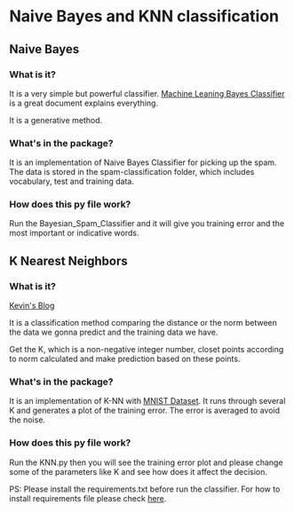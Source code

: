 # Naive Bayes and KNN classification

## Naive Bayes

### What is it?
It is a very simple but powerful classifier.
[Machine Leaning Bayes Classifier](http://cs229.stanford.edu/notes/cs229-notes2.pdf)
is a great document explains everything.

It is a generative method.

### What's in the package?
It is an implementation of Naive Bayes Classifier for picking up the 
spam. The data is stored in the spam-classification folder, which 
includes vocabulary, test and training data.

### How does this py file work?
Run the Bayesian_Spam_Classifier and it will give you training error
and the most important or indicative words.


## K Nearest Neighbors

### What is it?
[Kevin's Blog](https://kevinzakka.github.io/2016/07/13/k-nearest-neighbor/#writing-our-own-knn-from-scratch)

It is a classification method comparing the distance or the norm
between the data we gonna predict and the training data we have.

Get the K, which is a non-negative integer number, closet points
according to norm calculated and make prediction based on these 
points.

### What's in the package?
It is an implementation of K-NN with [MNIST Dataset](http://yann.lecun.com/exdb/mnist/).
It runs through several K and generates a plot of the training error.
The error is averaged to avoid the noise.

### How does this py file work?
Run the KNN.py then you will see the training error plot and 
please change some of the parameters like K and see how does it affect
the decision.

PS: Please install the requirements.txt before run the classifier.
For how to install requirements file please check [here](https://pip.pypa.io/en/latest/user_guide/#requirements-files).

